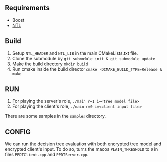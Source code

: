 ## Requirements
* Boost
* [NTL](http://www.shoup.net/ntl/)

## Build
1. Setup `NTL_HEADER` and `NTL_LIB` in the main CMakeLists.txt file.
2. Clone the submodule by `git submodule init & git submodule update`
3. Make the build directory `mkdir build`
4. Run cmake inside the build director `cmake -DCMAKE_BUILD_TYPE=Release & make`

## RUN
1. For playing the server's role, `./main r=1 i=<tree model file>`
2. For playing the client's role, `./main r=0 i=<client input file>`

There are some samples in the `samples` directory.

## CONFIG
We can run the decision tree evaluation with both encrypted tree model and encrypted client's input.
To do so, turns the macos `PLAIN_THRESHOLD` to `0` in files `PPDTClient.cpp` and
`PPDTServer.cpp`.

